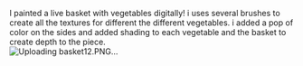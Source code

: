 I painted a live basket with vegetables digitally! i uses several brushes to create all the textures for different the different vegetables. i added a pop of color on the sides and added shading to each vegetable and the basket to create depth to the piece.  
![Uploading basket12.PNG…]()
